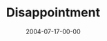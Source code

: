 ---
layout: message
category: message
series: "VIRUS"
title: "Disappointment"
date: 2004-07-17-00-00
message_id: 162
sc-permalink-url: "http://soundcloud.com/crdschurch/disappointment"
audio: "http://s3.amazonaws.com/crossroads-media/messages/audio/VIRUS_03_07-17-04_Disappointment.mp3"
audio-duration: "39:20"
tag: 
 - healing
 - heal
 - growth
 - disappointment
 - wells
explicit: false
---